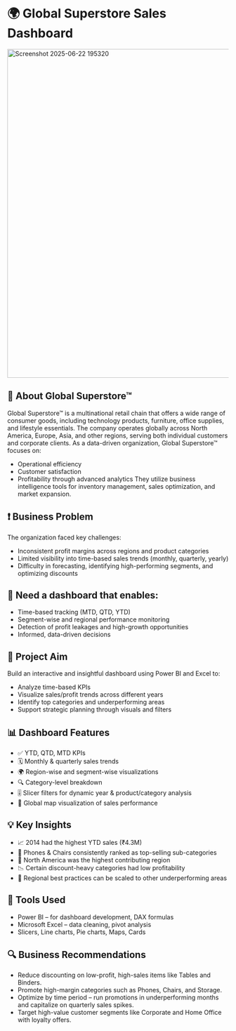 # 🌍 Global Superstore Sales Dashboard
<img width="1341" height="749" alt="Screenshot 2025-06-22 195320" src="https://github.com/user-attachments/assets/d3894939-e489-46df-bbd4-7bdb06b4a352" />

## 🏢 About Global Superstore™

Global Superstore™ is a multinational retail chain that offers a wide range of consumer goods, including technology products, furniture, office supplies, and lifestyle essentials. The company operates globally across North America, Europe, Asia, and other regions, serving both individual customers and corporate clients.
As a data-driven organization, Global Superstore™ focuses on:
- Operational efficiency
- Customer satisfaction
- Profitability through advanced analytics
They utilize business intelligence tools for inventory management, sales optimization, and market expansion.

## ❗ Business Problem

The organization faced key challenges:
- Inconsistent profit margins across regions and product categories
- Limited visibility into time-based sales trends (monthly, quarterly, yearly)
- Difficulty in forecasting, identifying high-performing segments, and optimizing discounts

## 📌 Need a dashboard that enables:
- Time-based tracking (MTD, QTD, YTD)
- Segment-wise and regional performance monitoring
- Detection of profit leakages and high-growth opportunities
- Informed, data-driven decisions

## 🎯 Project Aim

Build an interactive and insightful dashboard using Power BI and Excel to:
- Analyze time-based KPIs
- Visualize sales/profit trends across different years
- Identify top categories and underperforming areas
- Support strategic planning through visuals and filters

## 📊 Dashboard Features
- ✅ YTD, QTD, MTD KPIs
- 🗓️ Monthly & quarterly sales trends
- 🌍 Region-wise and segment-wise visualizations
- 🔍 Category-level breakdown
- 🎚️ Slicer filters for dynamic year & product/category analysis
- 📍 Global map visualization of sales performance

## 💡 Key Insights
- 📈 2014 had the highest YTD sales (₹4.3M)
- 💼 Phones & Chairs consistently ranked as top-selling sub-categories
- 🏢 North America was the highest contributing region
- 📉 Certain discount-heavy categories had low profitability
- 🧠 Regional best practices can be scaled to other underperforming areas

## 🧰 Tools Used
- Power BI – for dashboard development, DAX formulas
- Microsoft Excel – data cleaning, pivot analysis
- Slicers, Line charts, Pie charts, Maps, Cards

## 🔍 Business Recommendations
- Reduce discounting on low-profit, high-sales items like Tables and Binders.
- Promote high-margin categories such as Phones, Chairs, and Storage.
- Optimize by time period – run promotions in underperforming months and capitalize on quarterly sales spikes.
- Target high-value customer segments like Corporate and Home Office with loyalty offers.

